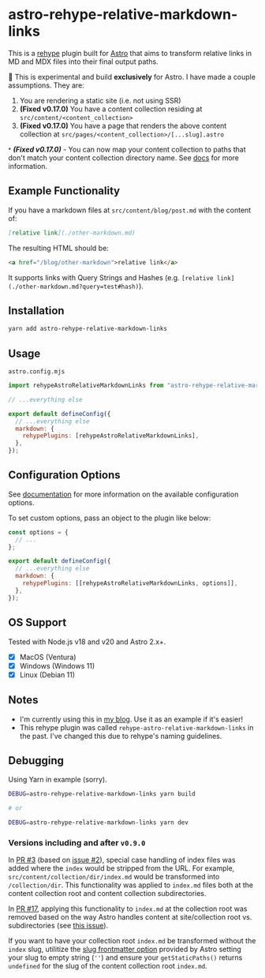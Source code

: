 # astro-rehype-relative-markdown-links

This is a [rehype](https://github.com/rehypejs/rehype) plugin built for [Astro](https://astro.build/) that aims to
transform relative links in MD and MDX files into their final output paths.

🚨 This is experimental and build **exclusively** for Astro. I have made a couple assumptions. They are:

1. You are rendering a static site (i.e. not using SSR)
2. **(Fixed v0.17.0)** You have a content collection residing at `src/content/<content_collection>`
3. **(Fixed v0.17.0)** You have a page that renders the above content collection at `src/pages/<content_collection>/[...slug].astro`

<small>*</small> **_(Fixed v0.17.0)_** - You can now map your content collection to paths that don't match your content collection directory name.
See [docs](https://github.com/vernak2539/astro-rehype-relative-markdown-links/blob/main/docs/interfaces/CollectionConfig.md#properties) for more information.

## Example Functionality

If you have a markdown files at `src/content/blog/post.md` with the content of:

```markdown
[relative link](./other-markdown.md)
```

The resulting HTML should be:

```html
<a href="/blog/other-markdown">relative link</a>
```

It supports links with Query Strings and Hashes (e.g. `[relative link](./other-markdown.md?query=test#hash)`).

## Installation

```bash
yarn add astro-rehype-relative-markdown-links
```

## Usage

`astro.config.mjs`

```js
import rehypeAstroRelativeMarkdownLinks from "astro-rehype-relative-markdown-links";

// ...everything else

export default defineConfig({
  // ...everything else
  markdown: {
    rehypePlugins: [rehypeAstroRelativeMarkdownLinks],
  },
});
```

## Configuration Options

See [documentation](https://github.com/vernak2539/astro-rehype-relative-markdown-links/tree/main/docs) for more
information on the available configuration options.

To set custom options, pass an object to the plugin like below:

```js
const options = {
  // ...
};

export default defineConfig({
  // ...everything else
  markdown: {
    rehypePlugins: [[rehypeAstroRelativeMarkdownLinks, options]],
  },
});
```

## OS Support

Tested with Node.js v18 and v20 and Astro 2.x+.

- [x] MacOS (Ventura)
- [x] Windows (Windows 11)
- [x] Linux (Debian 11)

## Notes

- I'm currently using this in [my blog](https://github.com/vernak2539/words-byvernacchia). Use it as an example if it's easier!
- This rehype plugin was called `rehype-astro-relative-markdown-links` in the past. I've changed this due to rehype's naming guidelines.

## Debugging

Using Yarn in example (sorry).

```bash
DEBUG=astro-rehype-relative-markdown-links yarn build

# or

DEBUG=astro-rehype-relative-markdown-links yarn dev
```

### Versions including and after `v0.9.0`

In [PR #3](https://github.com/vernak2539/astro-rehype-relative-markdown-links/pull/3) (based on [issue #2](https://github.com/vernak2539/astro-rehype-relative-markdown-links/issues/2)), special case handling of index files was
added where the `index` would be stripped from the URL. For example, `src/content/collection/dir/index.md` would be
transformed into `/collection/dir`. This functionality was applied to `index.md` files both at the content collection
root and content collection subdirectories.

In [PR #17](https://github.com/vernak2539/astro-rehype-relative-markdown-links/pull/17), applying this functionality to
`index.md` at the collection root was removed based on the way Astro handles content at site/collection root vs. subdirectories
(see [this issue](https://github.com/withastro/astro/issues/7038)).

If you want to have your collection root `index.md` be transformed without the `index` slug, utilitize
the [slug frontmatter option](https://docs.astro.build/en/guides/content-collections/#defining-custom-slugs) provided by
Astro setting your slug to empty string (`''`) and ensure your `getStaticPaths()` returns `undefined` for the slug of
the content collection root `index.md`.
